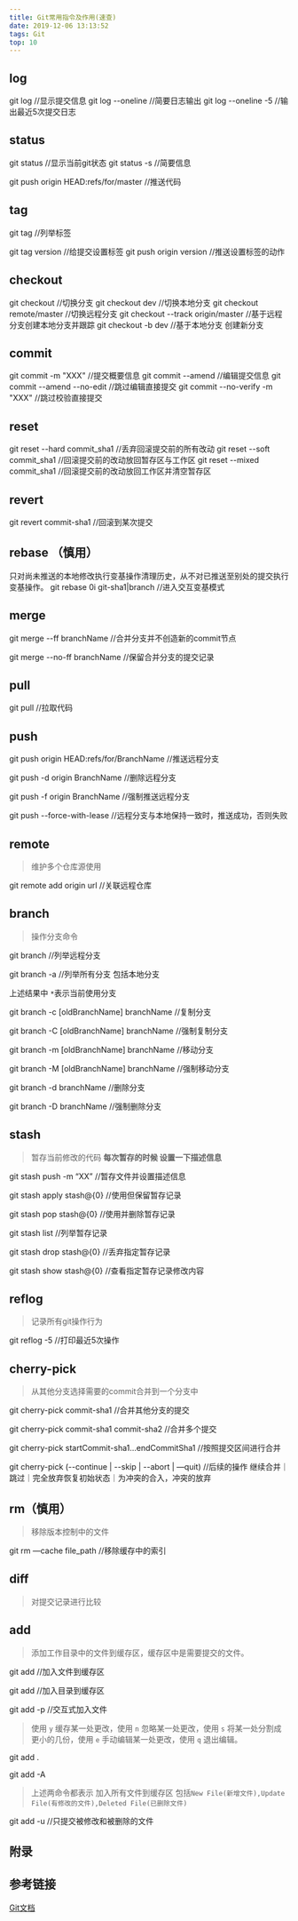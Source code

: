 ```yaml
---
title: Git常用指令及作用(速查)
date: 2019-12-06 13:13:52
tags: Git
top: 10
---
```


## log 
git log //显示提交信息
git log --oneline //简要日志输出
git log --oneline -5 //输出最近5次提交日志

## status
git status //显示当前git状态
git status -s //简要信息

git push origin HEAD:refs/for/master //推送代码

## tag
git tag //列举标签

git tag  version //给提交设置标签
git push origin ​version //推送设置标签的动作

## checkout
git checkout //切换分支
git checkout dev //切换本地分支
git checkout remote/master //切换远程分支
git checkout --track origin/master //基于远程分支创建本地分支并跟踪
git checkout -b dev //基于本地分支 创建新分支

## commit
git commit -m "XXX" //提交概要信息
git commit --amend //编辑提交信息
git commit --amend --no-edit //跳过编辑直接提交
git commit --no-verify -m "XXX" //跳过校验直接提交

## reset
git reset --hard commit_sha1 //丢弃回滚提交前的所有改动
git reset --soft commit_sha1 //回滚提交前的改动放回暂存区与工作区
git reset --mixed commit_sha1 //回滚提交前的改动放回工作区并清空暂存区

## revert
git revert commit-sha1 //回滚到某次提交

## rebase （慎用）
只对尚未推送的本地修改执行变基操作清理历史，从不对已推送至别处的提交执行变基操作。
git rebase 0i git-sha1|branch //进入交互变基模式

## merge 
git merge --ff branchName //合并分支并不创造新的commit节点

git merge --no-ff branchName //保留合并分支的提交记录

## pull

git pull //拉取代码

## push

git push origin HEAD:refs/for/BranchName //推送远程分支

git push -d origin BranchName //删除远程分支

git push -f origin BranchName //强制推送远程分支

git push --force-with-lease //远程分支与本地保持一致时，推送成功，否则失败

## remote

> 维护多个仓库源使用

git remote add origin url //关联远程仓库



## branch

> 操作分支命令

git branch //列举远程分支 

git branch -a //列举所有分支 包括本地分支

上述结果中 `*`表示当前使用分支

git branch -c [oldBranchName] branchName //复制分支

git branch -C [oldBranchName] branchName //强制复制分支

git branch -m [oldBranchName] branchName //移动分支

git branch -M [oldBranchName] branchName //强制移动分支

git branch -d branchName //删除分支

git branch -D branchName //强制删除分支



## stash

> 暂存当前修改的代码 **每次暂存的时候 设置一下描述信息**

git stash push -m “XX” //暂存文件并设置描述信息

git stash apply stash@{0} //使用但保留暂存记录

git stash pop stash@{0} //使用并删除暂存记录

git stash list //列举暂存记录

git stash drop stash@{0} //丢弃指定暂存记录

git stash show stash@{0} //查看指定暂存记录修改内容



## reflog

> 记录所有git操作行为

git reflog -5 //打印最近5次操作



## cherry-pick

> 从其他分支选择需要的commit合并到一个分支中

git cherry-pick commit-sha1 //合并其他分支的提交

git cherry-pick commit-sha1 commit-sha2 //合并多个提交

git cherry-pick startCommit-sha1…endCommitSha1 //按照提交区间进行合并

git cherry-pick (--continue | --skip | --abort | —quit) //后续的操作 继续合并｜跳过｜完全放弃恢复初始状态｜为冲突的合入，冲突的放弃

## rm（慎用）

> 移除版本控制中的文件

git rm —cache file_path //移除缓存中的索引



## diff

> 对提交记录进行比较



## add

> 添加工作目录中的文件到缓存区，缓存区中是需要提交的文件。

git add <file> //加入文件到缓存区

git add <dic> //加入目录到缓存区

git add -p //交互式加入文件

> 使用 `y` 缓存某一处更改，使用 `n` 忽略某一处更改，使用 `s` 将某一处分割成更小的几份，使用 `e` 手动编辑某一处更改，使用 `q` 退出编辑。

git add .

git add -A

> 上述两命令都表示 加入所有文件到缓存区 包括`New File(新增文件),Update File(有修改的文件),Deleted File(已删除文件)`

git add -u //只提交被修改和被删除的文件

## 附录



## 参考链接

[Git文档](https://git-scm.com/book/zh/v2)